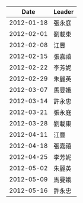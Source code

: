---
---

| Date       | Leader |
|------------|--------|
| 2012-01-18 | 張永庭 |
| 2012-02-01 | 劉載東 |
| 2012-02-08 | 江豐   |
| 2012-02-15 | 張嘉禧 |
| 2012-02-22 | 李芳妮 |
| 2012-02-29 | 朱麗英 |
| 2012-03-07 | 馬曼娥 |
| 2012-03-14 | 許永忠 |
| 2012-03-21 | 張永庭 |
| 2012-03-28 | 劉載東 |
| 2012-04-11 | 江豐   |
| 2012-04-18 | 張嘉禧 |
| 2012-04-25 | 李芳妮 |
| 2012-05-02 | 朱麗英 |
| 2012-05-09 | 馬曼娥 |
| 2012-05-16 | 許永忠 |
